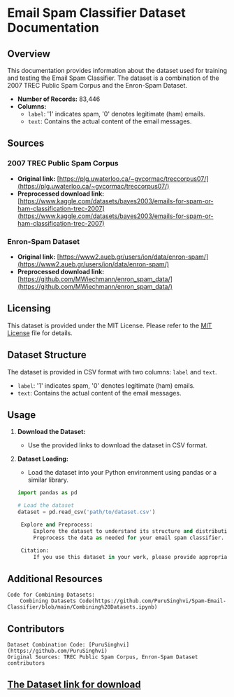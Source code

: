 # Email Spam Classifier Dataset Documentation

## Overview

This documentation provides information about the dataset used for training and testing the Email Spam Classifier. The dataset is a combination of the 2007 TREC Public Spam Corpus and the Enron-Spam Dataset.

- **Number of Records:** 83,446
- **Columns:**
  - `label`: '1' indicates spam, '0' denotes legitimate (ham) emails.
  - `text`: Contains the actual content of the email messages.

## Sources

### 2007 TREC Public Spam Corpus

- **Original link:** [https://plg.uwaterloo.ca/~gvcormac/treccorpus07/](https://plg.uwaterloo.ca/~gvcormac/treccorpus07/)
- **Preprocessed download link:** [https://www.kaggle.com/datasets/bayes2003/emails-for-spam-or-ham-classification-trec-2007](https://www.kaggle.com/datasets/bayes2003/emails-for-spam-or-ham-classification-trec-2007)

### Enron-Spam Dataset

- **Original link:** [https://www2.aueb.gr/users/ion/data/enron-spam/](https://www2.aueb.gr/users/ion/data/enron-spam/)
- **Preprocessed download link:** [https://github.com/MWiechmann/enron_spam_data/](https://github.com/MWiechmann/enron_spam_data/)

## Licensing

This dataset is provided under the MIT License. Please refer to the [MIT License](LICENSE) file for details.

## Dataset Structure

The dataset is provided in CSV format with two columns: `label` and `text`.

- `label`: '1' indicates spam, '0' denotes legitimate (ham) emails.
- `text`: Contains the actual content of the email messages.

## Usage

1. **Download the Dataset:**
   - Use the provided links to download the dataset in CSV format.

2. **Dataset Loading:**
   - Load the dataset into your Python environment using pandas or a similar library.

   ```python
   import pandas as pd

   # Load the dataset
   dataset = pd.read_csv('path/to/dataset.csv')

    Explore and Preprocess:
        Explore the dataset to understand its structure and distribution.
        Preprocess the data as needed for your email spam classifier.

    Citation:
        If you use this dataset in your work, please provide appropriate attribution to the original sources.

## Additional Resources

    Code for Combining Datasets:
        Combining Datasets Code(https://github.com/PuruSinghvi/Spam-Email-Classifier/blob/main/Combining%20Datasets.ipynb)

## Contributors

    Dataset Combination Code: [PuruSinghvi](https://github.com/PuruSinghvi)
    Original Sources: TREC Public Spam Corpus, Enron-Spam Dataset contributors

## [The Dataset link for download](https://github.com/PuruSinghvi/Spam-Email-Classifier/raw/main/Datasets/combined_data.csv?download=)